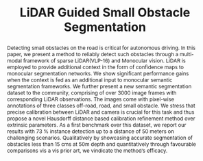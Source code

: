---
layout: project-page-new
title: "LiDAR Guided Small Obstacle Segmentation"
authors:
  - name: Aasheesh Singh
    sup: 1
  - name: Aditya Kamireddypalli
    sup: 1
  - name: Vineet Gandhi
    sup: 1
  - name: K. Madhava Krishna
    sup: 1
affiliations:
  - name: IIIT Hyderabad, India
    link: https://robotics.iiit.ac.in
    sup: 1
permalink: /publications/2020/Singh_LiDAR/
abstract: "Detecting small obstacles on the road is critical for autonomous driving. In this paper, we present a method to reliably detect such obstacles through a multi-modal framework of sparse LiDAR(VLP-16) and Monocular vision. LiDAR is employed to provide additional context in the form of confidence maps to monocular segmentation networks. We show significant performance gains when the context is fed as an additional input to monocular semantic segmentation frameworks. We further present a new semantic segmentation dataset to the community, comprising of over 3000 image frames with corresponding LiDAR observations. The images come with pixel-wise annotations of three classes off-road, road, and small obstacle. We stress that precise calibration between LiDAR and camera is crucial for this task and thus propose a novel Hausdorff distance based calibration refinement method over extrinsic parameters. As a first benchmark over this dataset, we report our results with 73 % instance detection up to a distance of 50 meters on challenging scenarios. Qualitatively by showcasing accurate segmentation of obstacles less than 15 cms at 50m depth and quantitatively through favourable comparisons vis a vis prior art, we vindicate the method’s efficacy."
paper: https://robotics.iiit.ac.in/uploads/Main/Publications/aasheesh_etal_iros20.pdf
iframe: https://www.youtube.com/embed/PZ_lpwmFUSA

---